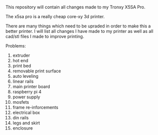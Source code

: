 This repository will contain all changes made to my Tronxy X5SA Pro.

The x5sa pro is a really cheap core-xy 3d printer. 

There are many things which need to be upraded in order to make this a better printer. I will list all changes I have made to my printer as well as all cad/stl files I made to improve printing.

Problems:
1) extruder
2) hot end
3) print bed
4) removable print surface
5) auto leveling
6) linear rails
7) main printer board
8) raspberry pi 4
9) power supply
10) mosfets
11) frame re-inforcements
12) electrical box
13) din rails
14) legs and skirt
15) enclosure


